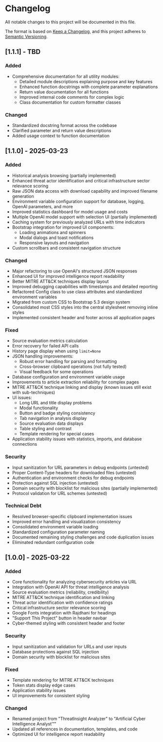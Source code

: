 # Changelog

All notable changes to this project will be documented in this file.

The format is based on [Keep a Changelog](https://keepachangelog.com/en/1.0.0/),
and this project adheres to [Semantic Versioning](https://semver.org/spec/v2.0.0.html).

## [1.1.1] - TBD

### Added
- Comprehensive documentation for all utility modules:
  - Detailed module descriptions explaining purpose and key features
  - Enhanced function docstrings with complete parameter explanations
  - Return value documentation for all functions
  - Improved internal code comments for complex logic
  - Class documentation for custom formatter classes

### Changed
- Standardized docstring format across the codebase
- Clarified parameter and return value descriptions
- Added usage context to function documentation

## [1.1.0] - 2025-03-23

### Added
- Historical analysis browsing (partially implemented)
- Enhanced threat actor identification and critical infrastructure sector relevance scoring
- Raw JSON data access with download capability and improved filename generation
- Environment variable configuration support for database, logging, OpenAI parameters, and more
- Improved statistics dashboard for model usage and costs
- Multiple OpenAI model support with selection UI (partially implemented)
- Caching system for previously analyzed URLs with time indicators
- Bootstrap integration for improved UI components:
  - Loading animations and spinners
  - Modal dialogs and toast notifications
  - Responsive layouts and navigation
- Custom scrollbars and consistent navigation structure

### Changed
- Major refactoring to use OpenAI's structured JSON responses
- Enhanced UI for improved intelligence report readability
- Better MITRE ATT&CK techniques display layout
- Improved debugging capabilities with timestamps and detailed reporting
- Refactored Config class to use class attributes and standardized environment variables
- Migrated from custom CSS to Bootstrap 5.3 design system
- Consolidated most CSS styles into the central stylesheet removing inline styles
- Implemented consistent header and footer across all application pages

### Fixed
- Source evaluation metrics calculation
- Error recovery for failed API calls
- History page display when using `limit=None`
- JSON handling improvements:
  - Robust error handling for parsing and formatting
  - Cross-browser clipboard operations (not fully tested)
  - Visual feedback for some operations
- Database configuration and environment variable usage
- Improvements to article extraction reliability for complex pages
- MITRE ATT&CK technique linking and display (known issues still exist with sub-techniques)
- UI issues:
  - Long URL and title display problems
  - Modal functionality
  - Button and badge styling consistency
  - Tab navigation in analysis display
  - Source evaluation data displays
  - Table styling and contrast
  - Template rendering for special cases
- Application stability issues with statistics, imports, and database connections

### Security
- Input sanitization for URL parameters in debug endpoints (untested)
- Proper Content-Type headers for downloaded files (untested)
- Authentication and environment checks for debug endpoints
- Protection against SQL injection (untested)
- Domain security with blocklist for malicious sites (partially implemented)
- Protocol validation for URL schemes (untested)

### Technical Debt
- Resolved browser-specific clipboard implementation issues
- Improved error handling and visualization consistency
- Consolidated environment variable loading
- Standardized configuration parameter naming
- Documented remaining styling challenges and code duplication issues
- Eliminated redundant configuration code

## [1.0.0] - 2025-03-22

### Added
- Core functionality for analyzing cybersecurity articles via URL
- Integration with OpenAI API for threat intelligence analysis
- Source evaluation metrics (reliability, credibility)
- MITRE ATT&CK technique identification and linking
- Threat actor identification with confidence ratings
- Critical infrastructure sector relevance scoring
- Google Fonts integration with Rajdhani for headings
- "Support This Project" button in header navbar
- Cyber-themed styling with consistent header and footer

### Security
- Input sanitization and validation for URLs and user inputs
- Database protections against SQL injection
- Domain security with blocklist for malicious sites

### Fixed
- Template rendering for MITRE ATT&CK techniques
- Token stats display edge cases
- Application stability issues
- UI improvements for consistent styling

### Changed
- Renamed project from "ThreatInsight Analyzer" to "Artificial Cyber Intelligence Analyst™"
- Updated all references in documentation, templates, and code
- Optimized UI for intelligence report readability
